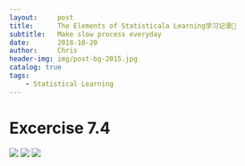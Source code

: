 ```yaml
---
layout:     post
title:      The Elements of Statisticala Learning学习记录📝
subtitle:   Make slow process everyday
date:       2018-10-20
author:     Chris
header-img: img/post-bg-2015.jpg
catalog: true
tags:
    - Statistical Learning
---
```




# Excercise 7.4

![](https://ws2.sinaimg.cn/large/006tNbRwly1fwerj85odyj31kw16oe83.jpg)
![](https://ws1.sinaimg.cn/large/006tNbRwly1fwerjb4e6fj31kw23ve83.jpg)
![](https://ws3.sinaimg.cn/large/006tNbRwly1fwerjdj5fkj31kw16o4qr.jpg)
